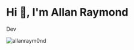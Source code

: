 <h1>Hi 👋, I'm Allan Raymond</h1>
<p>Dev</p>
<p><img align="center" src="https://github-readme-streak-stats.herokuapp.com/?user=allanraym0nd&" alt="allanraym0nd" /></p>

